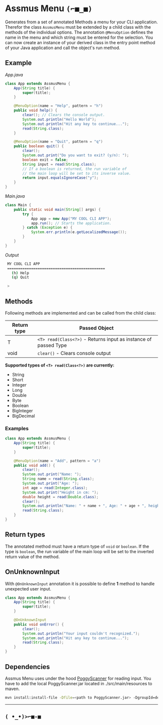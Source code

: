 # Assmus Menu `(⌐■_■)`

Generates from a set of annotated Methods a menu for your CLI application. Therefor the class `AssmusMenu` must be extended by a child class with the methods of the individual options. The annotation `@MenuOption` defines  the name in the menu and which string must be entered for the selection. You can now create an instance of your derived class in the entry point method of your Java application and call the object's run method.

## Example

*App.java*

```java
class App extends AssmusMenu {
    App(String title) {
        super(title);
    }

    @MenuOption(name = "Help", pattern = "h")
    public void help() {        
        clear(); // Clears the console output.
        System.out.println("Hello World");
        System.out.println("Hit any key to continue...");
        read(String.class); 
    }

    @MenuOption(name = "Quit", pattern = "q")
    public boolean quit() {
        clear();
        System.out.print("Do you want to exit? (y/n): ");
        boolean exit = false;
        String input = read(String.class);
        // If a boolean is returned, the run variable of 
        // the main loop will be set to its inverse value.
        return input.equalsIgnoreCase("y");
    }
}
```

*Main.java*

```java
class Main {
    public static void main(String[] args) {
        try {
            App app = new App("MY COOL CLI APP");
            app.run(); // Starts the application.
        } catch (Exception e) {
            System.err.println(e.getLocalizedMessage());
        }
    }
}
```

*Output*

```bash
 MY COOL CLI APP
 =============================================
   (h) Help
   (q) Quit

 >
```

## Methods

Following methods are implemented and can be called from the child class: 

| Return type | Passed Object                                                   |
| ----------- | --------------------------------------------------------------- |
| T           | `<T> read(Class<?>)` - Returns input as instance of passed Type |
| void        | `clear()` - Clears console output                               |

**Supported types of `<T> read(Class<?>)` are currently:** 
* String
* Short
* Integer
* Long
* Double
* Byte
* Boolean
* BigInteger
* BigDecimal

### Examples

```java
class App extends AssmusMenu {
    App(String title) {
        super(title);
    }

    @MenuOption(name = "Add", pattern = "a")
    public void add() {        
        clear();
        System.out.print("Name: ");
        String name = read(String.class);
        System.out.print("Age: ");
        int age = read(Integer.class);
        System.out.print("Height in cm: ");
        double height = read(Double.class);
        clear();
        System.out.println("Name: " + name + ", Age: " + age + ", height: " + height + " cm");
        read(String.class);
    }
}
```

## Return types

The annotated method must have a return type of `void` or `boolean`.
If the type is `boolean`, the run variable of the main loop will be
set to the inverted return value of the method.

## OnUnknownInput

With `@OnUnknownInput` annotation it is possible to define **1** method 
to handle unexpected user input.

```java
class App extends AssmusMenu {
    App(String title) {
        super(title);
    }

    @OnUnknownInput
    public void onError() {
        clear();
        System.out.println("Your input couldn't recognized.");
        System.out.println("Hit any key to continue...");
        read(String.class);
    }
}
```

## Dependencies

Assmus Menu uses under the hood [PoggyScanner](https://git.michm.de/manne/poggy-scanner) for reading input.
You have to add the local PoggyScanner.jar located in ./src/main/resources 
to maven.

```bash
mvn install:install-file -Dfile=<path to PoggyScanner.jar> -DgroupId=de.michm.scanner -DartifactId=PoggyScanner -Dversion=1.0.0 -Dpackaging=jar -DgeneratePom=true -DcreateChecksum=true
```

---

## `( •_•)>⌐■-■`